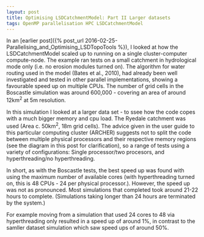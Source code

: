 ```yaml
---
layout: post
title: Optimising LSDCatchmentModel: Part II Larger datasets
tags: OpenMP parallelisation HPC LSDCatchmentModel
---
```


In an [earlier post]({% post_url 2016-02-25-Parallelising_and_Optimising_LSDTopoTools %}), I looked at how the LSDCatchmentModel scaled up to running on a single cluster-computer compute-node. The example ran tests on a small catchment in hydrological mode only (i.e. no erosion modules turned on). The algorithm for water routing used in the model (Bates et al., 2010), had already been well investigated and tested in other parallel implementations, showing a favourable speed up on multiple CPUs. The number of grid cells in the Boscastle simulation was around 600,000 - covering an area of around 12km$^2$ at 5m resolution.

In this simulation I looked at a larger data set - to ssee how the code copes with a much bigger memory and cpu load. The Ryedale catchment was used (Area c. 50km$^2$, 18m grid cells). The advice given in the user guide to this particular computing cluster (ARCHER) suggests not to split the code between multiple physical processors and their respective memory regions  (see the diagram in this post for clarification), so a range of tests using a variety of configurations: Single processor/two procesors, and hyperthreading/no hyperthreading. 

In short, as with the Boscastle tests, the best speed up was found with using the maximum number of available cores (with hyperthreading turned on, this is 48 CPUs - 24 per physical processor.). However, the speed up was not as pronounced. Most simulations that completed took around 21-22 hours to complete. (Simulations taking longer than 24 hours are terminated by the system.)

For example moving from a simulation that used 24 cores to 48 via hyperthreading only resulted in a speed up of around 1%, in contrast to the samller dataset simulation which saw speed ups of around 50%.

